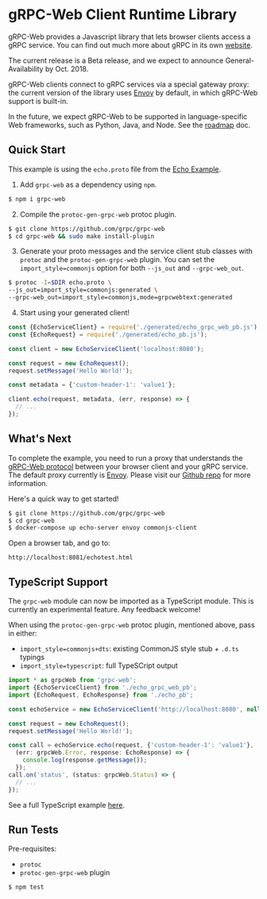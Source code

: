 # gRPC-Web Client Runtime Library

gRPC-Web provides a Javascript library that lets browser clients access a gRPC
service. You can find out much more about gRPC in its own
[website](https://grpc.io).

The current release is a Beta release, and we expect to announce
General-Availability by Oct. 2018.

gRPC-Web clients connect to gRPC services via a special gateway proxy: the
current version of the library uses [Envoy](https://www.envoyproxy.io/) by
default, in which gRPC-Web support is built-in. 

In the future, we expect gRPC-Web to be supported in language-specific Web
frameworks, such as Python, Java, and Node. See the
[roadmap](https://github.com/grpc/grpc-web/blob/master/ROADMAP.md) doc.


## Quick Start

This example is using the `echo.proto` file from the
[Echo Example](https://github.com/grpc/grpc-web/tree/master/net/grpc/gateway/examples/echo).

1. Add `grpc-web` as a dependency using `npm`.

```sh
$ npm i grpc-web
```

2. Compile the `protoc-gen-grpc-web` protoc plugin.

```sh
$ git clone https://github.com/grpc/grpc-web
$ cd grpc-web && sudo make install-plugin
```

3. Generate your proto messages and the service client stub classes with
`protoc` and the `protoc-gen-grpc-web` plugin. You can set the
`import_style=commonjs` option for both `--js_out` and `--grpc-web_out`.

```sh
$ protoc -I=$DIR echo.proto \
--js_out=import_style=commonjs:generated \
--grpc-web_out=import_style=commonjs,mode=grpcwebtext:generated
```

4. Start using your generated client!

```js
const {EchoServiceClient} = require('./generated/echo_grpc_web_pb.js');
const {EchoRequest} = require('./generated/echo_pb.js');

const client = new EchoServiceClient('localhost:8080');

const request = new EchoRequest();
request.setMessage('Hello World!');

const metadata = {'custom-header-1': 'value1'};

client.echo(request, metadata, (err, response) => {
  // ...
});
```


## What's Next

To complete the example, you need to run a proxy that understands the
[gRPC-Web protocol](https://github.com/grpc/grpc/blob/master/doc/PROTOCOL-WEB.md#protocol-differences-vs-grpc-over-http2)
between your browser client and your gRPC service. The default proxy currently
is [Envoy](https://www.envoyproxy.io/). Please visit our
[Github repo](https://github.com/grpc/grpc-web) for more information.

Here's a quick way to get started!

```sh
$ git clone https://github.com/grpc/grpc-web
$ cd grpc-web
$ docker-compose up echo-server envoy commonjs-client
```

Open a browser tab, and go to:

```
http://localhost:8081/echotest.html
```

## TypeScript Support

The `grpc-web` module can now be imported as a TypeScript module. This is
currently an experimental feature. Any feedback welcome!

When using the `protoc-gen-grpc-web` protoc plugin, mentioned above, pass in
either:

 - `import_style=commonjs+dts`: existing CommonJS style stub + `.d.ts` typings
 - `import_style=typescript`: full TypeSCript output


```ts
import * as grpcWeb from 'grpc-web';
import {EchoServiceClient} from './echo_grpc_web_pb';
import {EchoRequest, EchoResponse} from './echo_pb';

const echoService = new EchoServiceClient('http://localhost:8080', null, null);

const request = new EchoRequest();
request.setMessage('Hello World!');

const call = echoService.echo(request, {'custom-header-1': 'value1'},
  (err: grpcWeb.Error, response: EchoResponse) => {
    console.log(response.getMessage());
  });
call.on('status', (status: grpcWeb.Status) => {
  // ...
});
```

See a full TypeScript example
[here](https://github.com/grpc/grpc-web/blob/master/net/grpc/gateway/examples/echo/ts-example/client.ts).


## Run Tests

Pre-requisites:
 - `protoc`
 - `protoc-gen-grpc-web` plugin


```sh
$ npm test
```
